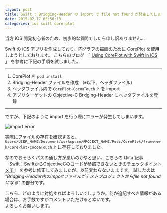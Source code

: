 ```yaml
---
layout: post
title: Swift : Bridging-Header の import で file not found が発生してしまう
date: 2015-02-17 05:56:13
categories: ios swift core-plot
---
```

<!-- {% raw %} -->
<p>当方 iOS 開発初心者のため、初歩的な質問でしたら申し訳ありません…</p>

<p>Swift の iOS アプリを作成しており、円グラフの描画のために CorePlot を使用しようとしております。 こちらのブログ　「 <a href="http://blog.alwold.com/2014/08/07/using-coreplot-with-swift-in-ios/" rel="nofollow noreferrer">Using CorePlot with Swift in iOS</a> 」 を参考に下記の手順を試しました。</p>

<hr>

<ol>
<li>CorePlot を <code>pod install</code></li>
<li>Bridging-Header ファイルを作成 （※以下、ヘッダファイル）</li>
<li>ヘッダファイル内で <code>CorePlot-CocoaTouch.h</code> を import</li>
<li>アプリターゲットの Objective-C Bridging-Header にヘッダファイルを登録</li>
</ol>

<hr>

<p>ですが、下記のように import を行う際にエラーが発生してしまいます。</p>

<p><img src="https://i.stack.imgur.com/m9BZY.png" alt="import error"></p>

<p>実際にファイルの存在を確認すると、 <code>Users/USER_NAME/Document/workspace/PROJECT_NAME/Pods/CorePlot/framework/CorePlot-CocoaTouch.h</code> に存在しておりました。</p>

<p>なのでおそらくパスの通し方が悪いのかなと思い、こちらの Qiita 記事　「<a href="http://qiita.com/mokemokechicken/items/6716193cfcbd0a4d8b84" rel="nofollow noreferrer">Swift：SwiftからObjectiveCのコードが参照できないときのチェックポイントメモ</a>」 を参考に修正してみましたが、以前変わらないままです。 試したのは <em>"Bridging-Header内のimportファイルがテストプロジェクトからfile not foundになる"</em> の部分です。</p>

<p>こちら、どのように対処すればよろしいでしょうか。何か追記すべき情報がある場合は、お手数ですがコメントいただけると幸いです。  <br>
よろしくお願いします。</p>
<!-- {% endraw %} -->
